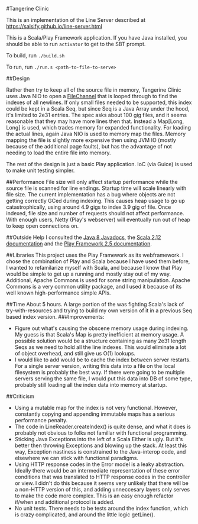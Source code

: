 #Tangerine Clinic

This is an implementation of the Line Server described at https://salsify.github.io/line-server.html

This is a Scala/Play Framework application. If you have Java installed, you should be able to run `activator` to get to the SBT prompt.

To build, run `./build.sh`

To run, run `./run.s <path-to-file-to-serve>`

##Design

Rather then try to keep all of the source file in memory, Tangerine Clinic uses Java NIO to open a [FileChannel](https://docs.oracle.com/javase/8/docs/api/java/nio/channels/FileChannel.html) that is looped through to find the indexes of all newlines. If only small files needed to be supported, this index could be kept in a Scala Seq, but since Seq is a Java Array under the hood, it's limited to 2e31 entries. The spec asks about 100 gig files, and it seems reasonable that they may have more lines then that. Instead a Map[Long, Long] is used, which trades memory for expanded functionality. For loading the actual lines, again Java NIO is used to memory map the files. Memory mapping the file is slightly more expensive then using JVM IO (mostly because of the additional page faults), but has the advantage of not needing to load the entire file into memory.

The rest of the design is just a basic Play application. IoC (via Guice) is used to make unit testing simpler.

##Performance
File size will only affect startup performance while the source file is scanned for line endings. Startup time will scale linearly with file size. The current implementation has a bug where objects are not getting correctly GCed during indexing. This causes heap usage to go up catastrophically, using around 4.9 gigs to index 3.9 gig of file. Once indexed, file size and number of requests should not affect performance. With enough users, Netty (Play's webserver) will eventually run out of heap to keep open connections on.

##Outside Help
I consulted the [Java 8 Javadocs](), the [Scala 2.12 documentation](http://www.scala-lang.org/api/2.12.0/) and the [Play Framework 2.5 documentation](https://www.playframework.com/documentation/2.5.x/Home).

##Libraries
This project uses the Play Framework as its webframework. I chose the combination of Play and Scala because I have used them before, I wanted to refamilarize myself with Scala, and because I know that Play would be simple to get up a running and mostly stay out of my way. Additional, Apache Commons is used for some string manipulation. Apache Commons is a very common utility package, and I used it because of its well known high-performance simple APIs.

##Time
About 5 hours. A large portion of the was fighting Scala's lack of try-with-resources and trying to build my own version of it in a previous Seq based index version. 
###Improvements:
* Figure out what's causing the obscene memory usage during indexing. My guess is that Scala's Map is pretty inefficient at memory usage. A possible solution would be a structure containing as many 2e31 length Seqs as we need to hold all the line indexes. This would eliminate a lot of object overhead, and still give us O(1) lookups.
* I would like to add would be to cache the index between server restarts. For a single server version, writing this data into a file on the local filesystem is probably the best way. If there were going to be multiple servers serving the same file, I would put this data into DB of some type, probably still loading all the index data into memory at startup.

##Criticism
* Using a mutable map for the index is not very functional. However, constantly copying and appending immutable maps has a serious performance penalty.
* The code in LineReader.createIndex() is quite dense, and what it does is probably not obvious to folks not famillar with functional programming.
* Sticking Java Exceptions into the left of a Scala Either is ugly. But it's better then throwing Exceptions and blowing up the stack. At least this way, Exception nastiness is constrained to the Java-interop code, and elsewhere we can stick with functional paradigms.
* Using HTTP response codes in the Error model is a leaky abstraction. Ideally there would be an intermediate representation of these error conditions that was translated to HTTP response codes in the controller or view. I didn't do this because it seems very unlikely that there will be a non-HTTP version of this, and adding unneccesary layers only serves to make the code more complex. This is an easy enough refactor if/when and additional protocol is added.
* No unit tests. There needs to be tests around the index function, which is crazy complicated, and around the little logic getLine().